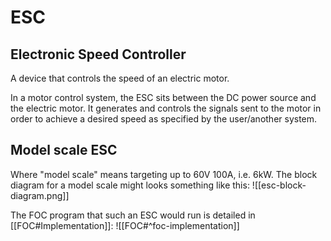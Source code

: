 # ESC
## Electronic Speed Controller
A device that controls the speed of an electric motor.

In a motor control system, the ESC sits between the DC power source and the electric motor. It generates and controls the signals sent to the motor in order to achieve a desired speed as specified by the user/another system. 

## Model scale ESC
Where "model scale" means targeting up to 60V 100A, i.e. 6kW.
The block diagram for a model scale might looks something like this:
![[esc-block-diagram.png]]

The FOC program that such an ESC would run is detailed in [[FOC#Implementation]]: 
![[FOC#^foc-implementation]]
